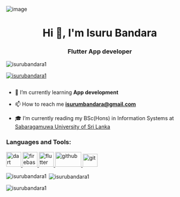 ![image](https://cdn-images-1.medium.com/fit/t/1600/480/1*2IBk-ItbED1-54IMehR5cA.png)

<h1 align="center">Hi 👋, I'm Isuru Bandara</h1>
<h3 align="center">Flutter App developer</h3>

<p align="left"> <img src="https://komarev.com/ghpvc/?username=isurubandara1&label=Profile%20views&color=0e75b6&style=flat" alt="isurubandara1" /> </p>

<p align="left"> <a href="https://github.com/ryo-ma/github-profile-trophy"><img src="https://github-profile-trophy.vercel.app/?username=isurubandara1" alt="isurubandara1" /></a> </p>

<p align="left"> <a href="https://twitter.com/" target="blank"><img src="https://img.shields.io/twitter/follow/?logo=twitter&style=for-the-badge" alt="" /></a> </p>


- 🌱 I’m currently learning **App development**

- 📫 How to reach me **isurumbandara@gmail.com**

- 🎓 I’m currently reading my BSc(Hons) in Information Systems at [Sabaragamuwa University of Sri Lanka](https://www.sab.ac.lk/)



<p align="left">
</p>

<h3 align="left">Languages and Tools:</h3>
<p align="left"> <a href="https://dart.dev" target="_blank" rel="noreferrer"> <img src="https://www.vectorlogo.zone/logos/dartlang/dartlang-icon.svg" alt="dart" width="40" height="40"/> </a> <a href="https://firebase.google.com/" target="_blank" rel="noreferrer"> <img src="https://www.vectorlogo.zone/logos/firebase/firebase-icon.svg" alt="firebase" width="40" height="40"/> </a> <a href="https://flutter.dev" target="_blank" rel="noreferrer"> <img src="https://www.vectorlogo.zone/logos/flutterio/flutterio-icon.svg" alt="flutter" width="40" height="40"/> </a><a href="https://flutter.dev" target="_blank" rel="noreferrer"> <img src="https://www.vectorlogo.zone/logos/github/github-icon.svg" alt="github" width="70" height="40"/> </a> <a href="https://flutter.dev" target="_blank" rel="noreferrer"> <img src="https://www.vectorlogo.zone/logos/git-scm/git-scm-icon.svg" alt="git" width="40" height="35"/> </a></p>

<p><img align="left" src="https://github-readme-stats.vercel.app/api/top-langs?username=isurubandara1&show_icons=true&locale=en&layout=compact" alt="isurubandara1" /></p>

<p>&nbsp;<img align="center" src="https://github-readme-stats.vercel.app/api?username=isurubandara1&show_icons=true&locale=en" alt="isurubandara1" /></p>

<p><img align="center" src="https://github-readme-streak-stats.herokuapp.com/?user=isurubandara1&" alt="isurubandara1" /></p>

